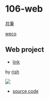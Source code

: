 # 106-web

[共筆](https://hackmd.io/F7iqNOdkTjixO-rgN_Zi8Q)

[weco](https://sls.weco.net/blog/152579)

## Web project

* [link](http://oj.rish.com.tw/)

by [rish](http://rish.com.tw/)

![](https://i.imgur.com/oV0am8t.png)

* [source code](https://github.com/rishteam/oj.git)
